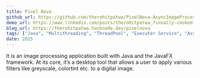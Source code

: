 ```yaml
---
title: Pixel Nova
github_url: https://github.com/therohitpatwa/PixelNova-AsyncImageProcessor
demo_url: https://www.linkedin.com/posts/therohitpatwa_finnally-cooked-and-serving-to-you-all-activity-7360856194497867776-dyVv?utm_source=share&utm_medium=member_desktop&rcm=ACoAAELf5PMBMBJhaauteUQeFkW-yV4tnfwWoE0
blog_url: https://therohitpatwa.hashnode.dev/pixelnova
tags: ["Java", "Multithreading", "ThreadPool", "Executer Service", "Async Programming", "JavaFx"]
date: 2025
---
```


It is an image processing application built with Java and the JavaFX framework. At its core, it’s a
desktop tool that allows a user to apply various filters like greyscale, colortint etc. to a digital image.
